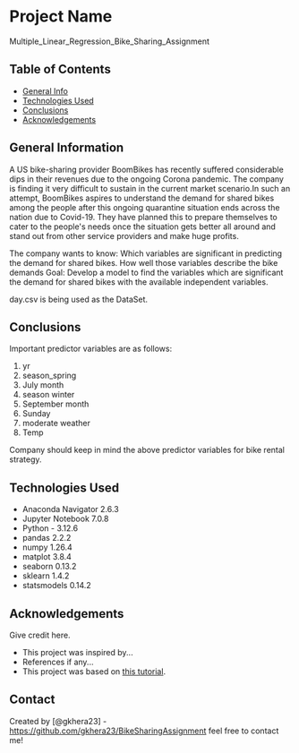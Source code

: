 # Project Name

Multiple_Linear_Regression_Bike_Sharing_Assignment

## Table of Contents
* [General Info](#general-information)
* [Technologies Used](#technologies-used)
* [Conclusions](#conclusions)
* [Acknowledgements](#acknowledgements)

<!-- You can include any other section that is pertinent to your problem -->

## General Information
A US bike-sharing provider BoomBikes has recently suffered considerable dips in their revenues due to the ongoing Corona pandemic. The company is finding it very difficult to sustain in the current market scenario.In such an attempt, BoomBikes aspires to understand the demand for shared bikes among the people after this ongoing quarantine situation ends across the nation due to Covid-19. They have planned this to prepare themselves to cater to the people's needs once the situation gets better all around and stand out from other service providers and make huge profits.

The company wants to know:
Which variables are significant in predicting the demand for shared bikes. How well those variables describe the bike demands Goal:
Develop a model to find the variables which are significant the demand for shared bikes with the available independent variables.

day.csv is being used as the DataSet.


## Conclusions
Important predictor variables are as follows:
1) yr
2) season_spring
3) July month
4) season winter
5) September month
6) Sunday
7) moderate weather
8) Temp

Company should keep in mind the above predictor variables for bike rental strategy.

## Technologies Used
- Anaconda Navigator 2.6.3
- Jupyter Notebook 7.0.8
- Python - 3.12.6
- pandas 2.2.2
- numpy 1.26.4
- matplot 3.8.4
- seaborn 0.13.2
- sklearn 1.4.2
- statsmodels 0.14.2

## Acknowledgements
Give credit here.
- This project was inspired by...
- References if any...
- This project was based on [this tutorial](https://www.example.com).


## Contact
Created by [@gkhera23] - https://github.com/gkhera23/BikeSharingAssignment
feel free to contact me!


<!-- Optional -->
<!-- ## License -->
<!-- This project is open source and available under the [... License](). -->

<!-- You don't have to include all sections - just the one's relevant to your project -->